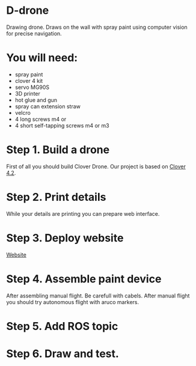 # D-drone
Drawing drone. Draws on the wall with spray paint using computer vision for precise navigation.

# You will need:
- spray paint
- clover 4 kit
- servo MG90S
- 3D printer
- hot glue and gun
- spray can extension straw
- velcro
- 4 long screws m4 or 
- 4 short self-tapping screws m4 or m3

# Step 1. Build a drone
First of all you should build Clover Drone. Our project is based on [Clover 4.2](https://clover.coex.tech/ru/assemble_4_2.html). 

# Step 2. Print details 

While your details are printing you can prepare web interface.
# Step 3. Deploy website
[Website](https://github.com/PerizatKurmanbaeva/visual_ddrone)

# Step 4. Assemble paint device

After assembling manual flight. Be carefull with cabels.
After manual flight you should try autonomous flight with aruco markers.
# Step 5. Add ROS topic

# Step 6. Draw and test.

